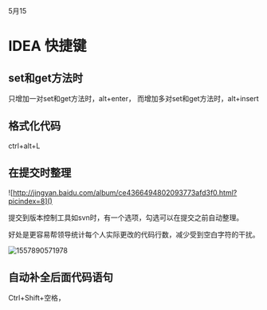  5月15

# IDEA 快捷键

## set和get方法时

只增加一对set和get方法时，alt+enter，
而增加多对set和get方法时，alt+insert

## 格式化代码

ctrl+alt+L

## 在提交时整理

![http://jingyan.baidu.com/album/ce4366494802093773afd3f0.html?picindex=8]()

提交到版本控制工具如svn时，有一个选项，勾选可以在提交之前自动整理。

好处是更容易帮领导统计每个人实际更改的代码行数，减少受到空白字符的干扰。

![1557890571978](C:\Users\Administrator\AppData\Roaming\Typora\typora-user-images\1557890571978.png)

## 自动补全后面代码语句

Ctrl+Shift+空格，